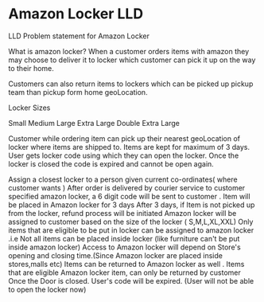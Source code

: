# Amazon Locker LLD
LLD Problem statement for Amazon Locker

What is amazon locker?
When a customer orders items with amazon they may choose to deliver it to locker which customer can pick it up on the way to their home.

Customers can also return items to lockers which can be picked up pickup team than pickup form home geoLocation.

Locker Sizes

Small
Medium
Large
Extra Large
Double Extra Large

Customer while ordering item can pick up their nearest geoLocation of locker where items are shipped to.
Items are kept for maximum of 3 days.
User gets locker code using which they can open the locker.
Once the locker is closed the code is expired and cannot be open again.

Assign a closest locker to a person given current co-ordinates( where customer wants )
After order is delivered by courier service to customer specified amazon locker, a 6 digit code will be sent to customer .
Item will be placed in Amazon locker for 3 days
After 3 days, if Item is not picked up from the locker, refund process will be initiated
Amazon locker will be assigned to customer based on the size of the locker ( S,M,L,XL,XXL)
Only items that are eligible to be put in locker can be assigned to amazon locker .i.e Not all items can be placed inside locker (like furniture can't be put inside amazon locker)
Access to Amazon locker will depend on Store's opening and closing time.(Since Amazon locker are placed inside stores,malls etc)
Items can be returned to Amazon locker as well .
Items that are eligible Amazon locker item, can only be returned by customer
Once the Door is closed. User's code will be expired. (User will not be able to open the locker now)
